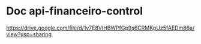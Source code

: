 # Doc api-financeiro-control

https://drive.google.com/file/d/1v7E8VIHBWPfGp9s6CRMKpUz5fAEDm86a/view?usp=sharing
